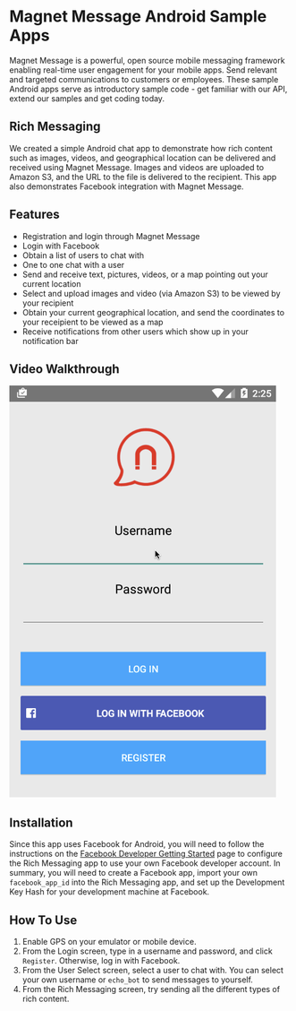 # Magnet Message Android Sample Apps

Magnet Message is a powerful, open source mobile messaging framework enabling real-time user engagement for your mobile apps. Send relevant and targeted communications to customers or employees. These sample Android apps serve as introductory sample code - get familiar with our API, extend our samples and get coding today.

## Rich Messaging

We created a simple Android chat app to demonstrate how rich content such as images, videos, and geographical location can be delivered and received using Magnet Message. Images and videos are uploaded to Amazon S3, and the URL to the file is delivered to the recipient. This app also demonstrates Facebook integration with Magnet Message. 

## Features

* Registration and login through Magnet Message
* Login with Facebook 
* Obtain a list of users to chat with
* One to one chat with a user
* Send and receive text, pictures, videos, or a map pointing out your current location
* Select and upload images and video (via Amazon S3) to be viewed by your recipient
* Obtain your current geographical location, and send the coordinates to your receipient to be viewed as a map
* Receive notifications from other users which show up in your notification bar

## Video Walkthrough

![Video Walkthrough](android-rich-messaging-sample-2.gif)

## Installation

Since this app uses Facebook for Android, you will need to follow the instructions on the [Facebook Developer Getting Started](https://developers.facebook.com/docs/android/getting-started/) page to configure the Rich Messaging app to use your own Facebook developer account. In summary, you will need to create a Facebook app, import your own `facebook_app_id` into the Rich Messaging app, and set up the Development Key Hash for your development machine at Facebook.

## How To Use

1. Enable GPS on your emulator or mobile device.
2. From the Login screen, type in a username and password, and click `Register`. Otherwise, log in with Facebook.
3. From the User Select screen, select a user to chat with. You can select your own username or `echo_bot` to send messages to yourself. 
4. From the Rich Messaging screen, try sending all the different types of rich content.